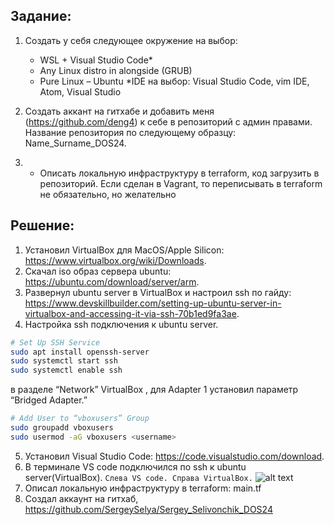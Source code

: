 ## Задание:
1. Создать у себя следующее окружение на выбор:
    - WSL + Visual Studio Code*
    - Any Linux distro in alongside (GRUB) 
    - Pure Linux – Ubuntu 
*IDE на выбор: Visual Studio Code, vim IDE, Atom, Visual Studio 
2. Создать аккант на гитхабе и добавить меня (https://github.com/deng4) к себе в репозиторий с админ правами. 
Название репозитория по следующему образцу: Name_Surname_DOS24.

3. * Описать локальную инфраструктуру в terraform, код загрузить в репозиторий. Если сделан в Vagrant, то переписывать в terraform не обязательно, но желательно 

## Решение:
1.  Установил VirtualBox для MacOS/Apple Silicon: https://www.virtualbox.org/wiki/Downloads.
2. Скачал iso образ сервера ubuntu: https://ubuntu.com/download/server/arm.
3. Развернул ubuntu server в VirtualBox и настроил ssh по гайду: https://www.devskillbuilder.com/setting-up-ubuntu-server-in-virtualbox-and-accessing-it-via-ssh-70b1ed9fa3ae.
4. Настройка ssh подключения к ubuntu server.
```bash
# Set Up SSH Service
sudo apt install openssh-server
sudo systemctl start ssh
sudo systemctl enable ssh
```
в разделе “Network” VirtualBox , для Adapter 1 установил параметр “Bridged Adapter.”

```bash
# Add User to “vboxusers” Group
sudo groupadd vboxusers
sudo usermod -aG vboxusers <username>
```
5. Установил Visual Studio Code: https://code.visualstudio.com/download.
6. В терминале VS code подключился по ssh к ubuntu server(VirtualBox).
```Слева VS code. Справа VirtualBox.```
![alt text](template/image/image-1.png)
7. Описал локальную инфраструктуру в terraform: main.tf
8. Создал аккаунт на гитхаб, https://github.com/SergeySelya/Sergey_Selivonchik_DOS24

